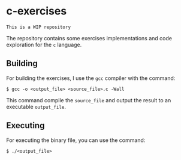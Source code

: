 # c-exercises

```
This is a WIP repository
```

The repository contains some exercises implementations and code exploration for the `c` language.

## Building

For building the exercises, I use the `gcc` compiler with the command:

```
$ gcc -o <output_file> <source_file>.c -Wall
```

This command compile the `source_file` and output the result to an executable `output_file`.

## Executing

For executing the binary file, you can use the command:

```
$ ./<output_file>
```
